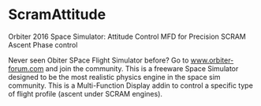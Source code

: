 # ScramAttitude
Orbiter 2016 Space Simulator: Attitude Control MFD for Precision SCRAM Ascent Phase control

Never seen Obiter SPace Flight Simulator before? Go to www.orbiter-forum.com and join the community. 
This is a freeware Space Simulator designed to be the most realistic physics engine in the space sim community. 
This is a Multi-Function Display addin to control a specific type of flight profile (ascent under SCRAM engines). 